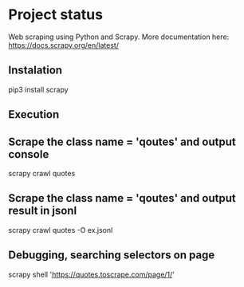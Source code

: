 # Project status 
Web scraping using Python and Scrapy. More documentation here: https://docs.scrapy.org/en/latest/

## Instalation 
pip3 install scrapy

## Execution 
## Scrape the class name = 'qoutes' and output console
scrapy crawl quotes 

## Scrape the class name = 'qoutes' and output result in jsonl
scrapy crawl quotes -O ex.jsonl 

## Debugging, searching selectors on page
scrapy shell 'https://quotes.toscrape.com/page/1/'